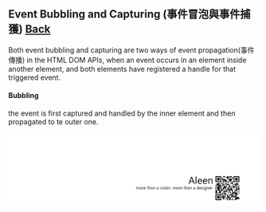 ## Event Bubbling and Capturing (事件冒泡與事件捕獲) [Back](./../JavaScript.md)

Both event bubbling and capturing are two ways of event propagation(事件傳播) in the HTML DOM APIs, when an event occurs in an element inside another element, and both elements have registered a handle for that triggered event.

#### Bubbling

the event is first captured and handled by the inner element and then propagated to te outer one.

<a href="http://aleen42.github.io/" target="_blank" ><img src="./../../../pic/tail.gif"></a>